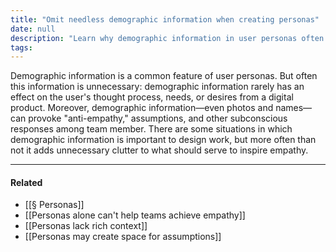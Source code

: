 ```yaml
---
title: "Omit needless demographic information when creating personas"
date: null
description: "Learn why demographic information in user personas often hinders empathy and how focusing on user needs can improve digital product design without unnecessary details."
tags: 
---
```


Demographic information is a common feature of user personas. But often this information is unnecessary: demographic information rarely has an effect on the user's thought process, needs, or desires from a digital product. Moreover, demographic information—even photos and names—can provoke "anti-empathy," assumptions, and other subconscious responses among team member. There are some situations in which demographic information is important to design work, but more often than not it adds unnecessary clutter to what should serve to inspire empathy.

---

#### Related

- [[§ Personas]]
- [[Personas alone can't help teams achieve empathy]]
- [[Personas lack rich context]]
- [[Personas may create space for assumptions]]
